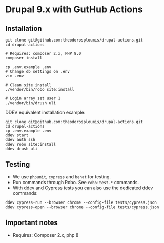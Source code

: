 # Drupal 9.x with GutHub Actions

## Installation

```shell
git clone git@github.com:theodorosploumis/drupal-actions.git
cd drupal-actions

# Requires: composer 2.x, PHP 8.0
composer install

cp .env.example .env
# Change db settings on .env
vim .env

# Clean site install
./vendor/bin/robo site:install

# Login array set user 1
./vendor/bin/drush uli
```

DDEV equivalent installation example:

```shell
git clone git@github.com:theodorosploumis/drupal-actions.git
cd drupal-actions
cp .env.example .env
ddev start
ddev auth ssh
ddev robo site:install
ddev drush uli
```

## Testing

- We use `phpunit`, `cypress` and `behat` for testing.
- Run commands through Robo. See `robo:test-*` commands.
- With ddev and Cypress tests you can also use the dedicated ddev commands:
```
ddev cypress-run --browser chrome --config-file tests/cypress.json
ddev cypress-open --browser chrome --config-file tests/cypress.json
```

## Important notes

- Requires: Composer 2.x, php 8
